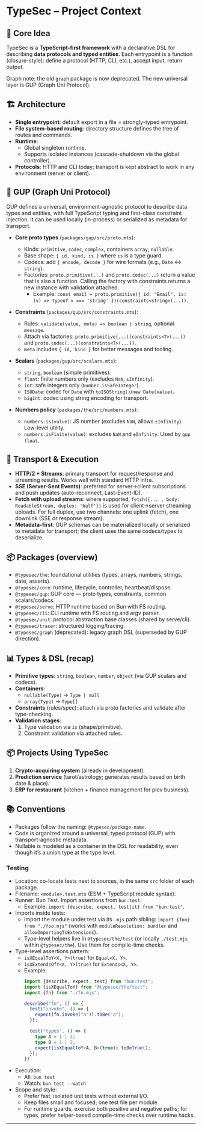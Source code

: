 # TypeSec – Project Context

## 📌 Core Idea

TypeSec is a **TypeScript-first framework** with a declarative DSL for describing **data protocols and typed entities**.
Each entrypoint is a function (closure-style): define a protocol (HTTP, CLI, etc.), accept input, return output.

Graph note: the old `graph` package is now deprecated. The new universal layer is GUP (Graph Uni Protocol).

## 🏗️ Architecture

- **Single entrypoint**: default export in a file = strongly-typed entrypoint.
- **File system–based routing**: directory structure defines the tree of routes and commands.
- **Runtime**:
  - Global singleton runtime.
  - Supports isolated instances (cascade-shutdown via the global controller).
- **Protocols**: HTTP and CLI today; transport is kept abstract to work in any environment (server or client).

## 🧩 GUP (Graph Uni Protocol)

GUP defines a universal, environment-agnostic protocol to describe data types and entities, with full TypeScript typing and
first-class constraint injection. It can be used locally (in-process) or serialized as metadata for transport.

- **Core proto types** (`packages/gup/src/proto.mts`):
  - Kinds: `primitive`, `codec`, `complex`, containers `array`, `nullable`.
  - Base shape: `{ id, kind, is }` where `is` is a type guard.
  - Codecs: add `{ encode, decode }` for wire formats (e.g., `Date` ↔ `string`).
  - Factories: `proto.primitive(...)` and `proto.codec(...)` return a value that is also a function. Calling the factory with
    constraints returns a new instance with validation attached.
    - Example: `const email = proto.primitive({ id: "Email", is: (v) => typeof v === 'string' })(constraints<string>(...))`.

- **Constraints** (`packages/gup/src/constraints.mts`):
  - Rules: `validate(value, meta) => boolean | string`, optional `message`.
  - Attach via factories: `proto.primitive(...)(constraints<T>(...))` and `proto.codec(...)(constraints<T>(...))`.
  - `meta` includes `{ id, kind }` for better messages and tooling.

- **Scalars** (`packages/gup/src/scalars.mts`):
  - `string`, `boolean` (simple primitives).
  - `float`: finite numbers only (excludes `NaN`, `±Infinity`).
  - `int`: safe integers only (`Number.isSafeInteger`).
  - `ISODate`: codec for `Date` with `toISOString()`/`new Date(value)`.
  - `bigint`: codec using string encoding for transport.

- **Numbers policy** (`packages/the/src/numbers.mts`):
  - `numbers.is(value)`: JS number (excludes `NaN`, allows `±Infinity`). Low-level utility.
  - `numbers.isFinite(value)`: excludes `NaN` and `±Infinity`. Used by `gup` `float`.

## 🚚 Transport & Execution

- **HTTP/2 + Streams**: primary transport for request/response and streaming results. Works well with standard HTTP infra.
- **SSE (Server-Sent Events)**: preferred for server→client subscriptions and push updates (auto-reconnect, Last-Event-ID).
- **Fetch with upload streams**: where supported, `fetch({... , body: ReadableStream, duplex: 'half'})` is used for client→server
  streaming uploads. For full duplex, use two channels: one uplink (fetch), one downlink (SSE or response stream).
- **Metadata-first**: GUP schemas can be materialized locally or serialized to metadata for transport; the client uses the same
  codecs/types to deserialize.

## 📦 Packages (overview)

- `@typesec/the`: foundational utilities (types, arrays, numbers, strings, date, asserts).
- `@typesec/core`: runtime, lifecycle, controller, heartbeat/dispose.
- `@typesec/gup`: GUP core — proto types, constraints, common scalars/codecs.
- `@typesec/serve`: HTTP runtime based on Bun with FS routing.
- `@typesec/cli`: CLI runtime with FS routing and argv parser.
- `@typesec/unit`: protocol abstraction base classes (shared by serve/cli).
- `@typesec/tracer`: structured logging/tracing.
- `@typesec/graph` (deprecated): legacy graph DSL (superseded by GUP direction).

## 📊 Types & DSL (recap)

- **Primitive types**: `string`, `boolean`, `number`, `object` (via GUP scalars and codecs).
- **Containers**:
  - `nullable(Type)` → `Type | null`
  - `array(Type)` → `Type[]`
- **Constraints** (rules/spec): attach via proto factories and validate after type-checking.
- **Validation stages**:
  1) Type validation via `is` (shape/primitive).
  2) Constraint validation via attached rules.

## 📦 Projects Using TypeSec

1. **Crypto-acquiring system** (already in development).
2. **Prediction service** (tarot/astrology; generates results based on birth date & place).
3. **ERP for restaurant** (kitchen + finance management for plov business).

## 📚 Conventions

- Packages follow the naming: `@typesec/package-name`.
- Code is organized around a universal, typed protocol (GUP) with transport-agnostic metadata.
- Nullable is modeled as a container in the DSL for readability, even though it’s a union type at the type level.

### Testing

- Location: co-locate tests next to sources, in the same `src` folder of each package.
- Filename: `<module>.test.mts` (ESM + TypeScript module syntax).
- Runner: Bun Test. Import assertions from `bun:test`.
  - Example: `import {describe, expect, test|it} from "bun:test"`.
- Imports inside tests:
  - Import the module under test via its `.mjs` path sibling: `import {foo} from "./foo.mjs"` (works with `moduleResolution: bundler` and `allowImportingTsExtensions`).
  - Type-level helpers live in `@typesec/the/test` (or locally `./test.mjs` within `@typesec/the`). Use them for compile-time checks.
- Type-level assertions pattern:
  - `isXEqualToY<X, Y>(true)` for `Equal<X, Y>`.
  - `isXExtendsOfY<X, Y>(true)` for `Extends<X, Y>`.
  - Example:
    ```ts
    import {describe, expect, test} from "bun:test";
    import {isXEqualToY} from "@typesec/the/test";
    import {fn} from "./fn.mjs";

    describe("fn", () => {
      test("invoke", () => {
        expect(fn.invoke("a")).toBe("a");
      });

      test("types", () => {
        type A = 1 | 2;
        type B = 1 | 2;
        expect(isXEqualToY<A, B>(true)).toBeTrue();
      });
    });
    ```
- Execution:
  - All: `bun test`
  - Watch: `bun test --watch`
- Scope and style:
  - Prefer fast, isolated unit tests without external I/O.
  - Keep files small and focused; one test file per module.
  - For runtime guards, exercise both positive and negative paths; for types, prefer helper-based compile-time checks over runtime hacks.

---
